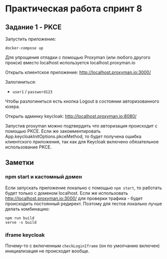 # Практическая работа спринт 8

## Задание 1 - PKCE

Запустить приложение:

```shell
docker-compose up
```

Для упрощения отладки с помощью Proxyman (или любого другого прокси) вместо localhost используется localhost.proxyman.io

Открыть клиентское приложение:
http://localhost.proxyman.io:3000/

Залогиниться:

- `user1` / `password123`

Чтобы разлогиниться есть кнопка Logout в состоянии авторизованного юзера.

Открыть админку keycloak:
http://localhost.proxyman.io:8080/

Запустив proxyman можно подтвердить что авторизация происходит с помощью PKCE.
Если же закомментировать App.keycloakInitOptions.pkceMethod, то будет получена ошибка клиентского приложения, так как
для Keycloak включено обязательное использование PKCE. 

## Заметки

### npm start и кастомный домен

Если запускать приложение локально с помощью `npm start`, то работать будет только с доменом localhost. 
Если же использовать http://localhost.proxyman.io:3000/ для проверки трафика - будет происходить постоянный редирект.
Поэтому для тестов локально лучше делать комбинацию:
```shell
npm run build
serve -s build
```

### iframe keycloak

Почему-то с включенным `checkLoginIframe` (он по умолчанию включен) инициализация не происходит вообще.
